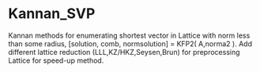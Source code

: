 # Kannan_SVP
Kannan methods for enumerating shortest vector in Lattice with norm less than some radius,  [solution, comb, normsolution]  = KFP2( A,norma2 ). Add different lattice reduction (LLL,KZ/HKZ,Seysen,Brun) for preprocessing Lattice for speed-up method.
